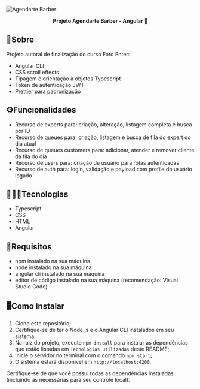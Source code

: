 ![Agendarte Barber](https://i.imgur.com/12FcLCx.png)

<p align="center"><b>Projeto Agendarte Barber - Angular 💈 </b></p>

## 📝Sobre

Projeto autoral de finalização do curso Ford Enter:

- Angular CLI
- CSS scroll effects
- Tipagem e orientação à objetos Typescript
- Token de autenticação JWT
- Prettier para padronização

## ⚙️Funcionalidades

- Recurso de experts para: criação, alteração, listagem completa e busca por ID
- Recurso de queues para: criação, listagem e busca de fila do expert do dia atual
- Recurso de queues customers para: adicionar, atender e remover cliente da fila do dia
- Recurso de users para: criação de usuário para rotas autenticadas
- Recurso de auth para: login, validação e payload com profile do usuário logado

## 👨🏽‍💻Tecnologias

- Typescript
- CSS
- HTML
- Angular

## 🔧Requisitos

- npm instalado na sua máquina
- node instalado na sua máquina
- angular cli instalado na sua máquina
- editor de código instalado na sua máquina (recomendação: Visual Studio Code)

## 🖥️Como instalar

1. Clone este repositório;
2. Certifique-se de ter o Node.js e o Angular CLI instalados em seu sistema;
3. Na raiz do projeto, execute `npm install` para instalar as dependências que estão listadas em `Tecnologias utilizadas` deste README;
4. Inicie o servidor no terminal com o comando `npm start`;
5. O sistema estará disponível em `http://localhost:4200`.

Certifique-se de que você possui todas as dependências instaladas (incluindo às necessàrias para seu controle local).

